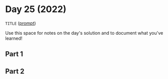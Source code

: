 # Day 25 (2022)

`TITLE` ([prompt](https://adventofcode.com/2022/day/25))

Use this space for notes on the day's solution and to document what you've learned!

## Part 1

## Part 2

